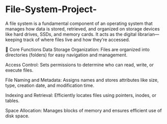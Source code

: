 # File-System-Project-

A file system is a fundamental component of an operating system that manages how data is stored, retrieved, and organized on storage devices like hard drives, SSDs, and memory cards. It acts as the digital librarian—keeping track of where files live and how they’re accessed.

📁 Core Functions
Data Storage Organization: Files are organized into directories (folders) for easy navigation and management.

Access Control: Sets permissions to determine who can read, write, or execute files.

File Naming and Metadata: Assigns names and stores attributes like size, type, creation date, and modification time.

Indexing and Retrieval: Efficiently locates files using pointers, inodes, or tables.

Space Allocation: Manages blocks of memory and ensures efficient use of disk space.
